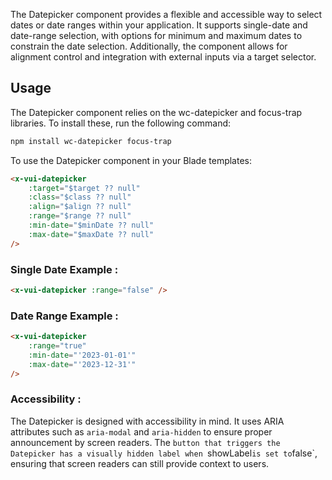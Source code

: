 The Datepicker component provides a flexible and accessible way to select dates or date ranges within your application. It supports single-date and date-range selection, with options for minimum and maximum dates to constrain the date selection. Additionally, the component allows for alignment control and integration with external inputs via a target selector.

## Usage

The Datepicker component relies on the wc-datepicker and focus-trap libraries. To install these, run the following command:

```bash
npm install wc-datepicker focus-trap
```

To use the Datepicker component in your Blade templates:

```html
<x-vui-datepicker
    :target="$target ?? null"
    :class="$class ?? null"
    :align="$align ?? null"
    :range="$range ?? null"
    :min-date="$minDate ?? null"
    :max-date="$maxDate ?? null"
/>
```

### Single Date Example :

```html
<x-vui-datepicker :range="false" />
```

### Date Range Example :

```html
<x-vui-datepicker
    :range="true"
    :min-date="'2023-01-01'"
    :max-date="'2023-12-31'"
/>
```

### Accessibility :

The Datepicker is designed with accessibility in mind. It uses ARIA attributes such as `aria-modal` and `aria-hidden` to ensure proper announcement by screen readers. The `button that triggers the Datepicker has a visually hidden label when `showLabel`is set to`false`, ensuring that screen readers can still provide context to users.
